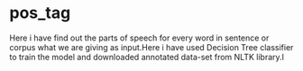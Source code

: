 # pos_tag
Here i have find out the parts of speech for every word in sentence or corpus what we are giving as input.Here i have used Decision Tree classifier to train the model and downloaded annotated data-set from NLTK library.I
